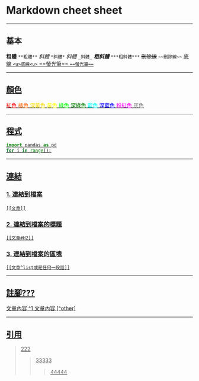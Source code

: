 # Markdown cheet sheet
---

## 基本
**粗體**	`**粗體**`
*斜體*	`*斜體*`
_斜體_	`_斜體_`
***粗斜體***	`***粗斜體***`
~~刪除線~~	`~~刪除線~~`
<u>底線<u>	`<u>底線<u>`
==螢光筆==	`==螢光筆==`

---

## 顏色
<font color=#FF0000>紅色</font>
<font color=#FF6600>橘色</font>
<font color=#FFD700>深黃色</font>
<font color=#FFFF00>黃色</font>
<font color=#00FF00>綠色</font>
<font color=#008000>深綠色</font>
<font color=#00FFFF>藍色</font>
<font color=#0000FF>深藍色</font>
<font color=#FF00FF>粉紅色</font>
<font color=#808080>灰色</font>

---

## 程式
```python
import pandas as pd
for i in range():

```

---

## 連結
### 1.  連結到檔案  
`[[文章]]`
    
### 2. 連結到檔案的標題  
`[[文章#H2]]`

### 3. 連結到檔案的區塊  
`[[文章^list或是任何一段話]]`

---

## 註腳???
文章內容 ^1
文章內容 [^other]

---

## 引用
>222
>>33333
>>>44444